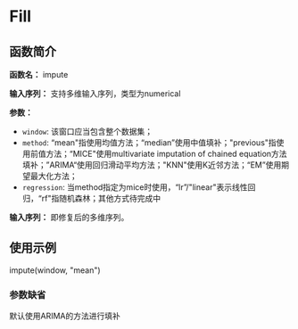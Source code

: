 # Fill

## 函数简介

**函数名：** impute

**输入序列：** 支持多维输入序列，类型为numerical

**参数：**

+ `window`:  该窗口应当包含整个数据集；
+ `method`: “mean"指使用均值方法；“median”使用中值填补；"previous"指使用前值方法；“MICE"使用multivariate imputation of chained equation方法填补；”ARIMA“使用回归滑动平均方法；"KNN"使用K近邻方法；“EM”使用期望最大化方法；
+ `regression`: 当method指定为mice时使用，“lr”/"linear"表示线性回归，“rf"指随机森林；其他方式待完成中

**输入序列：** 即修复后的多维序列。

## 使用示例

impute(window, "mean")

### 参数缺省

默认使用ARIMA的方法进行填补